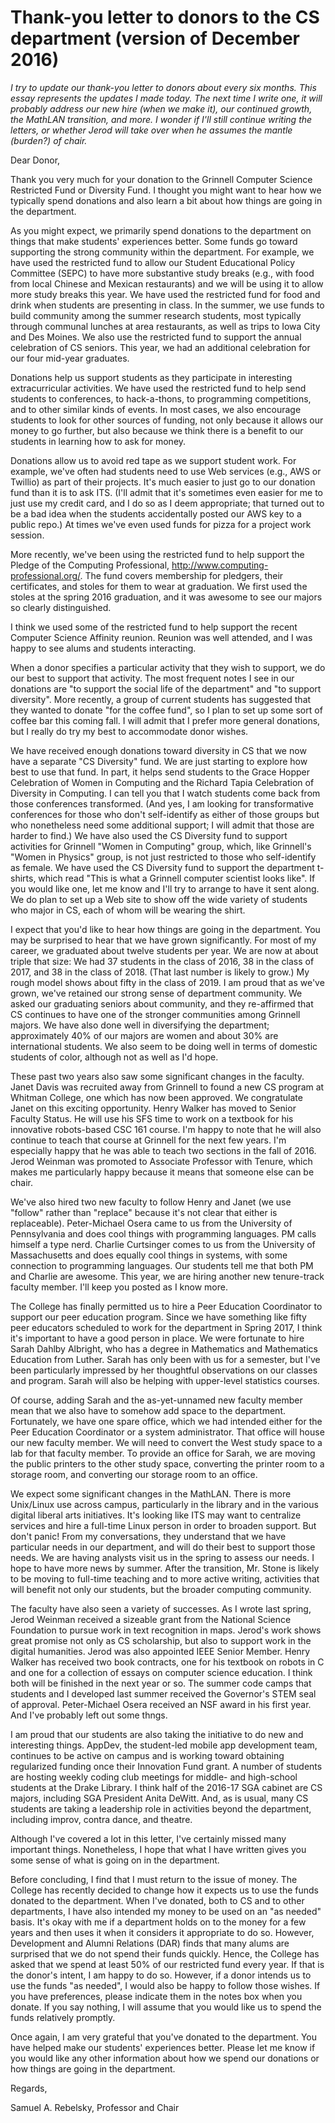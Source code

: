 Thank-you letter to donors to the CS department (version of December 2016)
==========================================================================

*I try to update our thank-you letter to donors about every six months.
This essay represents the updates I made today.  The next time I write
one, it will probably address our new hire (when we make it), our
continued growth, the MathLAN transition, and more.  I wonder if I'll
still continue writing the letters, or whether Jerod will take over
when he assumes the mantle (burden?) of chair.*

Dear Donor,

Thank you very much for your donation to the Grinnell Computer Science
Restricted Fund or Diversity Fund.  I thought you might want to hear
how we typically spend donations and also learn a bit about how things
are going in the department.

As you might expect, we primarily spend donations to the department
on things that make students' experiences better.  Some funds go toward
supporting the strong community within the department.  For example,
we have used the restricted fund to allow our Student Educational Policy
Committee (SEPC) to have more substantive study breaks (e.g., with food
from local Chinese and Mexican restaurants) and we will be using it to
allow more study breaks this year.  We have used the restricted fund for
food and drink when students are presenting in class.  In the summer,
we use funds to build community among the summer research students,
most typically through communal lunches at area restaurants, as well as
trips to Iowa City and Des Moines.  We also use the restricted fund to
support the annual celebration of CS seniors.  This year, we had an
additional celebration for our four mid-year graduates.

Donations help us support students as they participate in interesting
extracurricular activities.  We have used the restricted fund to help send
students to conferences, to hack-a-thons, to programming competitions,
and to other similar kinds of events.  In most cases, we also encourage
students to look for other sources of funding, not only because it allows
our money to go further, but also because we think there is a benefit
to our students in learning how to ask for money.

Donations allow us to avoid red tape as we support student work.
For example, we've often had students need to use Web services (e.g.,
AWS or Twillio) as part of their projects.  It's much easier to just
go to our donation fund than it is to ask ITS.  (I'll admit that it's
sometimes even easier for me to just use my credit card, and I do so as
I deem appropriate; that turned out to be a bad idea when the students
accidentally posted our AWS key to a public repo.)  At times we've even
used funds for pizza for a project work session.

More recently, we've been using the restricted fund
to help support the Pledge of the Computing Professional,
<http://www.computing-professional.org/>.  The fund covers membership for
pledgers, their certificates, and stoles for them to wear at graduation.
We first used the stoles at the spring 2016 graduation, and it was
awesome to see our majors so clearly distinguished.

I think we used some of the restricted fund to help support the
recent Computer Science Affinity reunion.  Reunion was well attended,
and I was happy to see alums and students interacting.

When a donor specifies a particular activity that they wish to support,
we do our best to support that activity.  The most frequent notes I
see in our donations are "to support the social life of the department"
and "to support diversity".  More recently, a group of current students
has suggested that they wanted to donate "for the coffee fund", so I
plan to set up some sort of coffee bar this coming fall.  I will admit
that I prefer more general donations, but I really do try my best to
accommodate donor wishes.

We have received enough donations toward diversity in CS that we now have
a separate "CS Diversity" fund.  We are just starting to explore how
best to use that fund.  In part, it helps send students to the Grace
Hopper Celebration of Women in Computing and the Richard Tapia Celebration
of Diversity in Computing.  I can tell you that I watch students come
back from those conferences transformed.  (And yes, I am looking for
transformative conferences for those who don't self-identify as either
of those groups but who nonetheless need some additional support; I will
admit that those are harder to find.)  We have also used the CS
Diversity fund to support activities for Grinnell "Women in Computing"
group, which, like Grinnell's "Women in Physics" group, is not just
restricted to those who self-identify as female.  We have used the CS
Diversity fund to support the department t-shirts, which read 
"This is what a Grinnell computer scientist looks like".  If you
would like one, let me know and I'll try to arrange to have it sent 
along.  We do plan to set up a Web site to show off the wide variety
of students who major in CS, each of whom will be wearing the shirt.

I expect that you'd like to hear how things are going in
the department.  You may be surprised to hear that we have grown
significantly.  For most of my career, we graduated about twelve students
per year.  We are now at about triple that size: We had 37 students in
the class of 2016, 38 in the class of 2017, and 38 in the class of 2018.
(That last number is likely to grow.)  My rough model shows about fifty
in the class of 2019.  I am proud that as we've grown, we've retained
our strong sense of department community.  We asked our graduating seniors
about community, and they re-affirmed that CS continues to have one of
the stronger communities among Grinnell majors.  We have also done well in
diversifying the department; approximately 40% of our majors are women and
about 30% are international students.  We also seem to be doing well in
terms of domestic students of color, although not as well as I'd hope.

These past two years also saw some significant changes in the faculty.
Janet Davis was recruited away from Grinnell to found a new CS program
at Whitman College, one which has now been approved.  We congratulate
Janet on this exciting opportunity.  Henry Walker has moved to Senior
Faculty Status.  He will use his SFS time to work on a textbook for his
innovative robots-based CSC 161 course.  I'm happy to note that he will
also continue to teach that course at Grinnell for the next few years.
I'm especially happy that he was able to teach two sections in the fall
of 2016.  Jerod Weinman was promoted to Associate Professor with Tenure,
which makes me particularly happy because it means that someone else
can be chair.  

We've also hired two new faculty to follow Henry and Janet (we use
"follow" rather than "replace" because it's not clear that either is
replaceable).  Peter-Michael Osera came to us from the University of
Pennsylvania and does cool things with programming languages.  PM calls
himself a type nerd.  Charlie Curtsinger comes to us from the University
of Massachusetts and does equally cool things in systems, with some
connection to programming languages.  Our students tell me that both
PM and Charlie are awesome.  This year, we are hiring another new
tenure-track faculty member.  I'll keep you posted as I know more.

The College has finally permitted us to hire a Peer Education
Coordinator to support our peer education program.  Since we have
something like fifty peer educators scheduled to work for the department
in Spring 2017, I think it's important to have a good person in place.
We were fortunate to hire Sarah Dahlby Albright, who has a degree in
Mathematics and Mathematics Education from Luther.  Sarah has only been
with us for a semester, but I've been particularly impressed by her
thoughtful observations on our classes and program.  Sarah will also be
helping with upper-level statistics courses.

Of course, adding Sarah and the as-yet-unnamed new faculty member
mean that we also have to somehow add space to the department.  Fortunately,
we have one spare office, which we had intended either for the Peer
Education Coordinator or a system administrator.  That office will house
our new faculty member.  We will need to convert the West study space
to a lab for that faculty member.  To provide an office for Sarah, we
are moving the public printers to the other study space, converting
the printer room to a storage room, and converting our storage room to
an office.

We expect some significant changes in the MathLAN.  There is more
Unix/Linux use across campus, particularly in the library and in
the various digital liberal arts initiatives.  It's looking like ITS
may want to centralize services and hire a full-time Linux person in
order to broaden support.  But don't panic!  From my conversations,
they understand that we have particular needs in our department, and
will do their best to support those needs.  We are having analysts
visit us in the spring to assess our needs.  I hope to have more news
by summer.  After the transition, Mr. Stone is likely to be moving to
full-time teaching and to more active writing, activities that will
benefit not only our students, but the broader computing community.

The faculty have also seen a variety of successes.  As I wrote last
spring, Jerod Weinman received a sizeable grant from the National Science 
Foundation to pursue work in text recognition in maps.  Jerod's work shows
great promise not only as CS scholarship, but also to support work in
the digital humanities.  Jerod was also appointed IEEE Senior Member.
Henry Walker has received two book contracts, one for his textbook
on robots in C and one for a collection of essays on computer science
education.  I think both will be finished in the next year or so.  The
summer code camps that students and I developed last summer received 
the Governor's STEM seal of approval.  Peter-Michael Osera received an
NSF award in his first year.  And I've probably left out some thngs.

I am proud that our students are also taking the initiative to do new
and interesting things.  AppDev, the student-led mobile app development
team, continues to be active on campus and is working toward obtaining
regularized funding once their Innovation Fund grant.  A number
of students are hosting weekly coding club meetings for middle- and
high-school students at the Drake Library.  I think half of the 2016-17
SGA cabinet are CS majors, including SGA President Anita DeWitt.  And,
as is usual, many CS students are taking a leadership role in activities
beyond the department, including improv, contra dance, and theatre.

Although I've covered a lot in this letter, I've certainly missed
many important things.  Nonetheless, I hope that what I have written
gives you some sense of what is going on in the department.

Before concluding, I find that I must return to the issue of money.
The College has recently decided to change how it expects us to use the
funds donated to the department.  When I've donated, both to CS and
to other departments, I have also intended my money to be used on an
"as needed" basis.  It's okay with me if a department holds on to the
money for a few years and then uses it when it considers it appropriate to
do so.  However, Development and Alumni Relations (DAR) finds that many
alums are surprised that we do not spend their funds quickly.  Hence,
the College has asked that we spend at least 50% of our restricted fund
every year.  If that is the donor's intent, I am happy to do so.  However,
if a donor intends us to use the funds "as needed", I would also be happy
to follow those wishes.  If you have preferences, please indicate them
in the notes box when you donate.  If you say nothing, I will assume
that you would like us to spend the funds relatively promptly.

Once again, I am very grateful that you've donated to the department.
You have helped make our students' experiences better.  Please let me
know if you would like any other information about how we spend our
donations or how things are going in the department.

Regards,

Samuel A. Rebelsky, Professor and Chair
